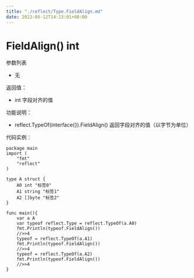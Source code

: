 ```yaml
---
title: "./reflect/Type.FieldAlign.md"
date: 2022-05-12T14:13:01+08:00
---
```

# FieldAlign() int

参数列表

- 无

返回值：

- int 字段对齐的值

功能说明：

- reflect.TypeOf(interface{}).FieldAlign() 返回字段对齐的值（以字节为单位）

代码实例：
	
	package main
	import (
	    "fmt"
	    "reflect"
	)
	
	type A struct {
		A0 int "标签0"
		A1 string "标签1"
		A2 []byte "标签2"
	}
	
	func main(){
		var a A
		var typeof reflect.Type = reflect.TypeOf(a.A0)
		fmt.Println(typeof.FieldAlign())
		//>>4
		typeof = reflect.TypeOf(a.A1)
		fmt.Println(typeof.FieldAlign())
		//>>4
		typeof = reflect.TypeOf(a.A2)
		fmt.Println(typeof.FieldAlign())
		//>>4
	}
